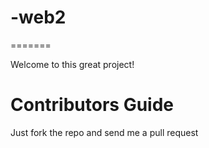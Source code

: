 # -web2
=======

Welcome to this great project!

Contributors Guide
==================

Just fork the repo and send me a pull request
